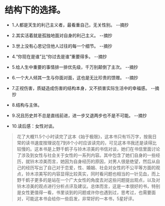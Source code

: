 # 结构下的选择。

- 1.人都是天生的利己主义者，最看重自己，无关性别。 --摘抄

- 2.其实活着就是孤独地面对自身的利己主义。 --摘抄

- 3.世上没有心思记住他人过往的每一个细节。 --摘抄

- 4.“你现在是谁”比“你过去是谁”重要得多。 --摘抄

- 5.给人生中重要的事情排一排优先级，千万别颠倒了主次。 --摘抄

- 6.一个大人倾其一生与你面对面，这也是无比珍贵的馈赠。 --摘抄

- 7.正视伤害，质疑造成伤害的结构本身，又不损害实际生活中的幸福感。 --摘抄

- 8.结构与主体。

- 9.况且历史并不总是直线前进，进一步又退两步也不是不可能。 --摘抄

- 10.读后感：女性对谈。

>花了大概11.5个小时读完了这本《始于极限》，这本书只有15万字，按我日常的读书速度按理说在7到8个小时应该读完的，可见这本书我还是读得比较慢的。这本书是上野千鹤子与铃木凉美的书信对谈，她们在书信里面讨论了涉及到女性与社会关于女性的一系列内容。其中包含了她们自身的一些经历，就铃木凉美而言，她因为自身经历的原因，对男人很是绝望，然后从自己的经历写出了自己对于恋爱，性、婚姻、社会对女性的不公平等方面的观点，铃木凉美写的内容显得比较真实，同时看问题也相当的一针见血，而上野千鹤子更多的是站在一个广大女性的角度去对这些问题提出观点，以及对铃木凉美的观点进行分析点评及建议。总体而言，这是一本很好的书，特别是女性更值得一看，书里谈到的问题或许你也遇到过，思考过，也需要面对，可能这本书会给你一些启发，非常好的一本书，5星好评。
